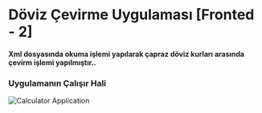 # Döviz Çevirme Uygulaması [Fronted - 2]
 
**Xml dosyasında okuma işlemi yapılarak çapraz döviz kurları arasında çevirm işlemi yapılmıştır..**

### Uygulamanın Çalışır Hali

![Calculator Application](/app.gif)

